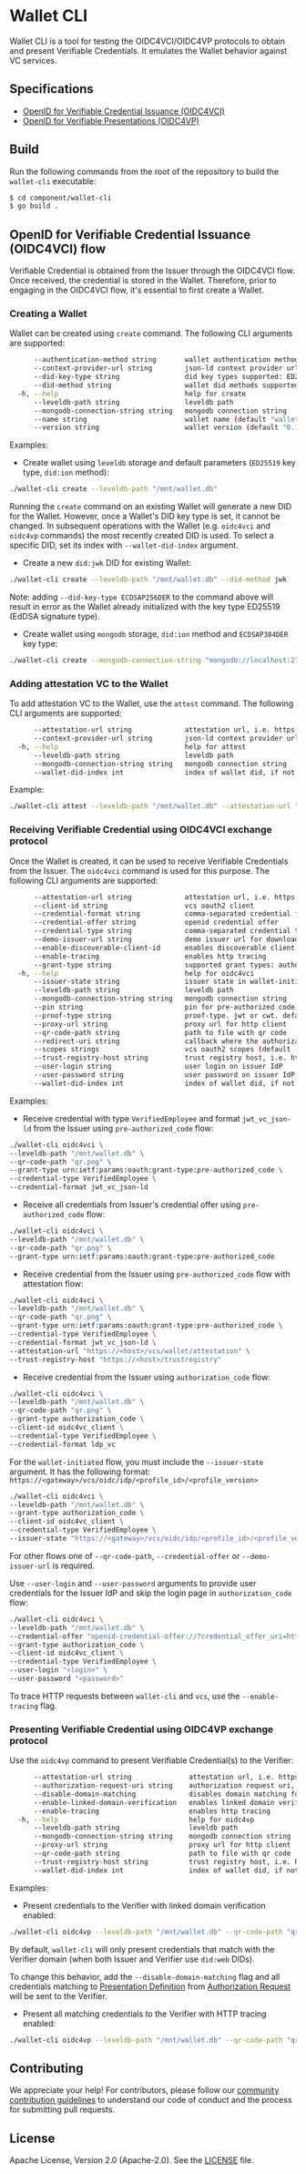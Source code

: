 # Wallet CLI

Wallet CLI is a tool for testing the OIDC4VCI/OIDC4VP protocols to obtain and present Verifiable Credentials.
It emulates the Wallet behavior against VC services.

## Specifications

* [OpenID for Verifiable Credential Issuance (OIDC4VCI)](https://openid.net/specs/openid-4-verifiable-credential-issuance-1_0-11.html)
* [OpenID for Verifiable Presentations (OIDC4VP)](https://openid.net/specs/openid-4-verifiable-presentations-1_0.html)

## Build

Run the following commands from the root of the repository to build the `wallet-cli` executable:
```bash
$ cd component/wallet-cli
$ go build .
```

## OpenID for Verifiable Credential Issuance (OIDC4VCI) flow

Verifiable Credential is obtained from the Issuer through the OIDC4VCI flow. Once received, the credential is stored in
the Wallet. Therefore, prior to engaging in the OIDC4VCI flow, it's essential to first create a Wallet.

### Creating a Wallet

Wallet can be created using `create` command. The following CLI arguments are supported:
```bash
      --authentication-method string       wallet authentication method (default "system_pin")
      --context-provider-url string        json-ld context provider url
      --did-key-type string                did key types supported: ED25519,ECDSAP256DER,ECDSAP384DER (default "ED25519")
      --did-method string                  wallet did methods supported: ion,jwk,key (default "ion")
  -h, --help                               help for create
      --leveldb-path string                leveldb path
      --mongodb-connection-string string   mongodb connection string
      --name string                        wallet name (default "wallet-cli")
      --version string                     wallet version (default "0.1")
```

Examples:

* Create wallet using `leveldb` storage and default parameters (`ED25519` key type, `did:ion` method):
```bash
./wallet-cli create --leveldb-path "/mnt/wallet.db"
```

Running the `create` command on an existing Wallet will generate a new DID for the Wallet. However, once a Wallet's DID
key type is set, it cannot be changed. In subsequent operations with the Wallet (e.g. `oidc4vci` and `oidc4vp` commands)
the most recently created DID is used. To select a specific DID, set its index with `--wallet-did-index` argument.

* Create a new `did:jwk` DID for existing Wallet:
```bash
./wallet-cli create --leveldb-path "/mnt/wallet.db" --did-method jwk
```

Note: adding `--did-key-type ECDSAP256DER` to the command above will result in error as the Wallet already initialized
with the key type ED25519 (EdDSA signature type).

* Create wallet using `mongodb` storage, `did:ion` method and `ECDSAP384DER` key type: 
```bash
./wallet-cli create --mongodb-connection-string "mongodb://localhost:27017" --did-method ion --did-key-type ECDSAP384DER
```

### Adding attestation VC to the Wallet

To add attestation VC to the Wallet, use the `attest` command. The following CLI arguments are supported:
```bash
      --attestation-url string             attestation url, i.e. https://<host>/vcs/wallet/attestation
      --context-provider-url string        json-ld context provider url
  -h, --help                               help for attest
      --leveldb-path string                leveldb path
      --mongodb-connection-string string   mongodb connection string
      --wallet-did-index int               index of wallet did, if not set the most recently created DID is used (default -1)
```

Example:
```bash
./wallet-cli attest --leveldb-path "/mnt/wallet.db" --attestation-url "https://<host>/vcs/wallet/attestation"
```

### Receiving Verifiable Credential using OIDC4VCI exchange protocol

Once the Wallet is created, it can be used to receive Verifiable Credentials from the Issuer. The `oidc4vci` command is
used for this purpose. The following CLI arguments are supported:
```bash
      --attestation-url string             attestation url, i.e. https://<host>/vcs/wallet/attestation
      --client-id string                   vcs oauth2 client
      --credential-format string           comma-separated credential formats: ldp_vc,jwt_vc_json-ld
      --credential-offer string            openid credential offer
      --credential-type string             comma-separated credential types
      --demo-issuer-url string             demo issuer url for downloading qr code automatically
      --enable-discoverable-client-id      enables discoverable client id scheme for dynamic client registration
      --enable-tracing                     enables http tracing
      --grant-type string                  supported grant types: authorization_code,urn:ietf:params:oauth:grant-type:pre-authorized_code (default "authorization_code")
  -h, --help                               help for oidc4vci
      --issuer-state string                issuer state in wallet-initiated flow
      --leveldb-path string                leveldb path
      --mongodb-connection-string string   mongodb connection string
      --pin string                         pin for pre-authorized code flow
      --proof-type string                  proof-type. jwt or cwt. default jwt
      --proxy-url string                   proxy url for http client
      --qr-code-path string                path to file with qr code
      --redirect-uri string                callback where the authorization code should be sent (default "http://127.0.0.1/callback")
      --scopes strings                     vcs oauth2 scopes (default [openid])
      --trust-registry-host string         trust registry host, i.e. https://<host>/trustregistry
      --user-login string                  user login on issuer IdP
      --user-password string               user password on issuer IdP
      --wallet-did-index int               index of wallet did, if not set the most recently created DID is used (default -1)
```

Examples:

* Receive credential with type `VerifiedEmployee` and format `jwt_vc_json-ld` from the Issuer using `pre-authorized_code` flow:
```bash
./wallet-cli oidc4vci \
--leveldb-path "/mnt/wallet.db" \
--qr-code-path "qr.png" \
--grant-type urn:ietf:params:oauth:grant-type:pre-authorized_code \
--credential-type VerifiedEmployee \
--credential-format jwt_vc_json-ld
```

* Receive all credentials from Issuer's credential offer using `pre-authorized_code` flow:
```bash
./wallet-cli oidc4vci \
--leveldb-path "/mnt/wallet.db" \
--qr-code-path "qr.png" \
--grant-type urn:ietf:params:oauth:grant-type:pre-authorized_code
```

* Receive credential from the Issuer using `pre-authorized_code` flow with attestation flow:
```bash
./wallet-cli oidc4vci \
--leveldb-path "/mnt/wallet.db" \
--qr-code-path "qr.png" \
--grant-type urn:ietf:params:oauth:grant-type:pre-authorized_code \
--credential-type VerifiedEmployee \
--credential-format jwt_vc_json-ld \
--attestation-url "https://<host>/vcs/wallet/attestation" \
--trust-registry-host "https://<host>/trustregistry"
```

* Receive credential from the Issuer using `authorization_code` flow:
```bash
./wallet-cli oidc4vci \
--leveldb-path "/mnt/wallet.db" \
--qr-code-path "qr.png" \
--grant-type authorization_code \
--client-id oidc4vc_client \
--credential-type VerifiedEmployee \
--credential-format ldp_vc
```

For the `wallet-initiated` flow, you must include the `--issuer-state` argument. It has the following format:
`https://<gateway>/vcs/oidc/idp/<profile_id>/<profile_version>`
```bash
./wallet-cli oidc4vci \
--leveldb-path "/mnt/wallet.db" \
--grant-type authorization_code \
--client-id oidc4vc_client \
--credential-type VerifiedEmployee \
--issuer-state "https://<gateway>/vcs/oidc/idp/<profile_id>/<profile_version>"
```

For other flows one of `--qr-code-path`, `--credential-offer` or `--demo-issuer-url` is required.

Use `--user-login` and `--user-password` arguments to provide user credentials for the Issuer IdP and skip the login
page in `authorization_code` flow:
```bash
./wallet-cli oidc4vci \
--leveldb-path "/mnt/wallet.db" \
--credential-offer "openid-credential-offer://?credential_offer_uri=https%3A%2F%2Fgateway%2Ffdd4f13f-d701-42d4-ad79-898915c25c85.jwt" \
--grant-type authorization_code \
--client-id oidc4vc_client \
--credential-type VerifiedEmployee \
--user-login "<login>" \
--user-password "<password>"
```

To trace HTTP requests between `wallet-cli` and `vcs`, use the `--enable-tracing` flag.

### Presenting Verifiable Credential using OIDC4VP exchange protocol

Use the `oidc4vp` command to present Verifiable Credential(s) to the Verifier:
```bash
      --attestation-url string              attestation url, i.e. https://<host>/vcs/wallet/attestation
      --authorization-request-uri string    authorization request uri, starts with 'openid-vc://?request_uri=' prefix
      --disable-domain-matching             disables domain matching for issuer and verifier when presenting credentials (only for did:web)
      --enable-linked-domain-verification   enables linked domain verification
      --enable-tracing                      enables http tracing
  -h, --help                                help for oidc4vp
      --leveldb-path string                 leveldb path
      --mongodb-connection-string string    mongodb connection string
      --proxy-url string                    proxy url for http client
      --qr-code-path string                 path to file with qr code
      --trust-registry-host string          trust registry host, i.e. https://<host>/trustregistry
      --wallet-did-index int                index of wallet did, if not set the most recently created DID is used (default -1)
```

Examples:

* Present credentials to the Verifier with linked domain verification enabled:
```bash
./wallet-cli oidc4vp --leveldb-path "/mnt/wallet.db" --qr-code-path "qr.png" --enable-linked-domain-verification
```

By default, `wallet-cli` will only present credentials that match with the Verifier domain (when both Issuer and Verifier use `did:web` DIDs).

To change this behavior, add the `--disable-domain-matching` flag and all credentials matching to [Presentation Definition](https://identity.foundation/presentation-exchange/#presentation-definition)
from [Authorization Request](https://openid.net/specs/openid-4-verifiable-presentations-1_0.html#name-authorization-request) will be sent to the Verifier.

* Present all matching credentials to the Verifier with HTTP tracing enabled: 
```bash
./wallet-cli oidc4vp --leveldb-path "/mnt/wallet.db" --qr-code-path "qr.png" --disable-domain-matching --enable-tracing
```

## Contributing
We appreciate your help! For contributors, please follow our [community contribution guidelines](https://github.com/trustbloc/community/blob/main/CONTRIBUTING.md)
to understand our code of conduct and the process for submitting pull requests.

## License
Apache License, Version 2.0 (Apache-2.0). See the [LICENSE](LICENSE) file.
